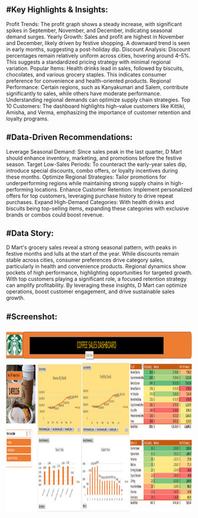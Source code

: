 #Key Highlights & Insights:
---
Profit Trends: The profit graph shows a steady increase, with significant spikes in September, November, and December, indicating seasonal demand surges.
Yearly Growth: Sales and profit are highest in November and December, likely driven by festive shopping. A downward trend is seen in early months, suggesting a post-holiday dip.
Discount Analysis: Discount percentages remain relatively uniform across cities, hovering around 4–5%. This suggests a standardized pricing strategy with minimal regional variation.
Popular Items: Health drinks lead in sales, followed by biscuits, chocolates, and various grocery staples. This indicates consumer preference for convenience and health-oriented products.
Regional Performance: Certain regions, such as Kanyakumari and Salem, contribute significantly to sales, while others have moderate performance. Understanding regional demands can optimize supply chain strategies.
Top 10 Customers: The dashboard highlights high-value customers like Kittiki, Amisha, and Verma, emphasizing the importance of customer retention and loyalty programs.

#Data-Driven Recommendations:
---
Leverage Seasonal Demand: Since sales peak in the last quarter, D Mart should enhance inventory, marketing, and promotions before the festive season.
Target Low-Sales Periods: To counteract the early-year sales dip, introduce special discounts, combo offers, or loyalty incentives during these months.
Optimize Regional Strategies: Tailor promotions for underperforming regions while maintaining strong supply chains in high-performing locations.
Enhance Customer Retention: Implement personalized offers for top customers, leveraging purchase history to drive repeat purchases.
Expand High-Demand Categories: With health drinks and biscuits being top-selling items, expanding these categories with exclusive brands or combos could boost revenue.

#Data Story:
------
D Mart's grocery sales reveal a strong seasonal pattern, with peaks in festive months and lulls at the start of the year. While discounts remain stable across cities, consumer preferences drive category sales,
particularly in health and convenience products. Regional dynamics show pockets of high performance, highlighting opportunities for targeted growth.
With top customers playing a significant role, a focused retention strategy can amplify profitability. 
By leveraging these insights, D Mart can optimize operations, boost customer engagement, and drive sustainable sales growth.

#Screenshot:
---
<img src="https://github.com/SarthakUdavant/Coffee-Dashboard/blob/main/Coffee%20Sales%20Dashboard.png" alt="myql-logo" width="1000" height="500"/>














